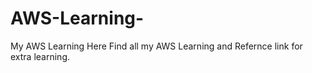 # AWS-Learning-
My AWS Learning
Here Find all my AWS Learning and Refernce link for extra learning. 
